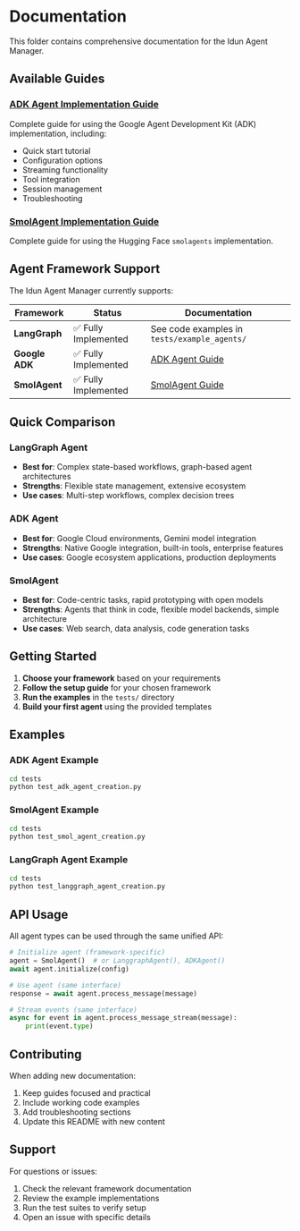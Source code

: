 # Documentation

This folder contains comprehensive documentation for the Idun Agent Manager.

## Available Guides

### [ADK Agent Implementation Guide](./adk_agent_guide.md)
Complete guide for using the Google Agent Development Kit (ADK) implementation, including:
- Quick start tutorial
- Configuration options
- Streaming functionality
- Tool integration
- Session management
- Troubleshooting

### [SmolAgent Implementation Guide](./smol_agent_guide.md)
Complete guide for using the Hugging Face `smolagents` implementation.

## Agent Framework Support

The Idun Agent Manager currently supports:

| Framework | Status | Documentation |
|-----------|--------|---------------|
| **LangGraph** | ✅ Fully Implemented | See code examples in `tests/example_agents/` |
| **Google ADK** | ✅ Fully Implemented | [ADK Agent Guide](./adk_agent_guide.md) |
| **SmolAgent** | ✅ Fully Implemented | [SmolAgent Guide](./smol_agent_guide.md) |

## Quick Comparison

### LangGraph Agent
- **Best for**: Complex state-based workflows, graph-based agent architectures
- **Strengths**: Flexible state management, extensive ecosystem
- **Use cases**: Multi-step workflows, complex decision trees

### ADK Agent
- **Best for**: Google Cloud environments, Gemini model integration
- **Strengths**: Native Google integration, built-in tools, enterprise features
- **Use cases**: Google ecosystem applications, production deployments

### SmolAgent
- **Best for**: Code-centric tasks, rapid prototyping with open models
- **Strengths**: Agents that think in code, flexible model backends, simple architecture
- **Use cases**: Web search, data analysis, code generation tasks

## Getting Started

1. **Choose your framework** based on your requirements
2. **Follow the setup guide** for your chosen framework
3. **Run the examples** in the `tests/` directory
4. **Build your first agent** using the provided templates

## Examples

### ADK Agent Example
```bash
cd tests
python test_adk_agent_creation.py
```

### SmolAgent Example
```bash
cd tests
python test_smol_agent_creation.py
```

### LangGraph Agent Example
```bash
cd tests
python test_langgraph_agent_creation.py
```

## API Usage

All agent types can be used through the same unified API:

```python
# Initialize agent (framework-specific)
agent = SmolAgent()  # or LanggraphAgent(), ADKAgent()
await agent.initialize(config)

# Use agent (same interface)
response = await agent.process_message(message)

# Stream events (same interface)
async for event in agent.process_message_stream(message):
    print(event.type)
```

## Contributing

When adding new documentation:

1. Keep guides focused and practical
2. Include working code examples
3. Add troubleshooting sections
4. Update this README with new content

## Support

For questions or issues:
1. Check the relevant framework documentation
2. Review the example implementations
3. Run the test suites to verify setup
4. Open an issue with specific details

